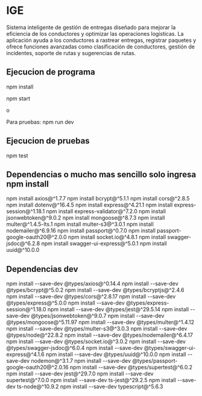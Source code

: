 # IGE

Sistema inteligente de gestión de entregas diseñado para mejorar la eficiencia de los conductores y optimizar las operaciones logísticas. La aplicación ayuda a los conductores a rastrear entregas, registrar paquetes y ofrece funciones avanzadas como clasificación de conductores, gestión de incidentes, soporte de rutas y sugerencias de rutas.

## Ejecucion de programa

npm install

npm start

o

Para pruebas: npm run dev

## Ejecucion de pruebas

npm test

## Dependencias o mucho mas sencillo solo ingresa npm install

npm install axios@^1.7.7
npm install bcrypt@^5.1.1
npm install cors@^2.8.5
npm install dotenv@^16.4.5
npm install express@^4.21.1
npm install express-session@^1.18.1
npm install express-validator@^7.2.0
npm install jsonwebtoken@^9.0.2
npm install mongoose@^8.7.3
npm install multer@^1.4.5-lts.1
npm install multer-s3@^3.0.1
npm install nodemailer@^6.9.16
npm install passport@^0.7.0
npm install passport-google-oauth20@^2.0.0
npm install socket.io@^4.8.1
npm install swagger-jsdoc@^6.2.8
npm install swagger-ui-express@^5.0.1
npm install uuid@^10.0.0

## Dependencias dev

npm install --save-dev @types/axios@^0.14.4
npm install --save-dev @types/bcrypt@^5.0.2
npm install --save-dev @types/bcryptjs@^2.4.6
npm install --save-dev @types/cors@^2.8.17
npm install --save-dev @types/express@^5.0.0
npm install --save-dev @types/express-session@^1.18.0
npm install --save-dev @types/jest@^29.5.14
npm install --save-dev @types/jsonwebtoken@^9.0.7
npm install --save-dev @types/mongoose@^5.11.97
npm install --save-dev @types/multer@^1.4.12
npm install --save-dev @types/multer-s3@^3.0.3
npm install --save-dev @types/node@^22.8.2
npm install --save-dev @types/nodemailer@^6.4.17
npm install --save-dev @types/socket.io@^3.0.2
npm install --save-dev @types/swagger-jsdoc@^6.0.4
npm install --save-dev @types/swagger-ui-express@^4.1.6
npm install --save-dev @types/uuid@^10.0.0
npm install --save-dev nodemon@^3.1.7
npm install --save-dev @types/passport-google-oauth20@^2.0.16
npm install --save-dev @types/supertest@^6.0.2
npm install --save-dev jest@^29.7.0
npm install --save-dev supertest@^7.0.0
npm install --save-dev ts-jest@^29.2.5
npm install --save-dev ts-node@^10.9.2
npm install --save-dev typescript@^5.6.3

